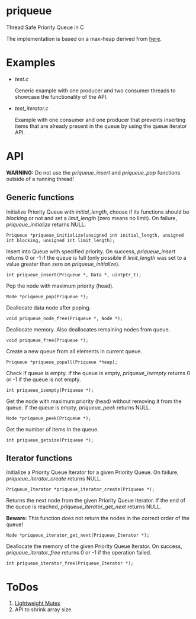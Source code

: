 # priqueue

Thread Safe Priority Queue in C

The implementation is based on a max-heap derived from [here](http://www.eecs.wsu.edu/~ananth/CptS223/Lectures/heaps.pdf).

# Examples

*   *test.c*

    Generic example with one producer and two consumer threads to showcase the functionality of the API.
*   *test_iterator.c*

    Example with one consumer and one producer that prevents inserting items that are already present in the queue by using the queue iterator API.

# API

**WARNING:** Do not use the *priqueue_insert* and *priqueue_pop* functions outside of a running thread!

## Generic functions

Initialize Priority Queue with *initial_length*, choose if its functions should be *blocking* or not and set a *limit_length* (zero means no limit). On failure, *priqueue_initialize* returns NULL.

    Priqueue *priqueue_initialize(unsigned int initial_length, unsigned int blocking, unsigned int limit_length);

Insert into Queue with specified priority. On success, *priqueue_insert* returns 0 or -1 if the queue is full (only possible if *limit_length* was set to a value greater than zero on *priqueue_initialize*).

    int priqueue_insert(Priqueue *, Data *, uintptr_t);

Pop the node with maximum priority (head). 

    Node *priqueue_pop(Priqueue *);

Deallocate data node after poping.

    void priqueue_node_free(Priqueue *, Node *);

Deallocate memory. Also deallocates remaining nodes from queue.

    void priqueue_free(Priqueue *);

Create a new queue from all elements in current queue.

    Priqueue *priqueue_popall(Priqueue *heap);

Check if queue is empty. If the queue is empty, *priqueue_isempty* returns 0 or -1 if the queue is not empty.

    int priqueue_isempty(Priqueue *);

Get the node with maximum priority (head) without removing it from the queue. If the queue is empty, *priqueue_peek* returns NULL.

    Node *priqueue_peek(Priqueue *);

Get the number of items in the queue.

    int priqueue_getsize(Priqueue *);

## Iterator functions

Initialize a Priority Queue Iterator for a given Priority Queue. On failure, *priqueue_iterator_create* returns NULL.

    Priqueue_Iterator *priqueue_iterator_create(Priqueue *);

Returns the next node from the given Priority Queue Iterator. If the end of the queue is reached, *priqueue_iterator_get_next* returns NULL.

**Beware:** This function does not return the nodes in the correct order of the queue!

    Node *priqueue_iterator_get_next(Priqueue_Iterator *);

Deallocate the memory of the given Priority Queue Iterator. On success, *priqueue_iterator_free* returns 0 or -1 if the operation failed.

    int priqueue_iterator_free(Priqueue_Iterator *);

# ToDos

1. [Lightweight Mutex](http://preshing.com/20120226/roll-your-own-lightweight-mutex/)
2. API to shrink array size
